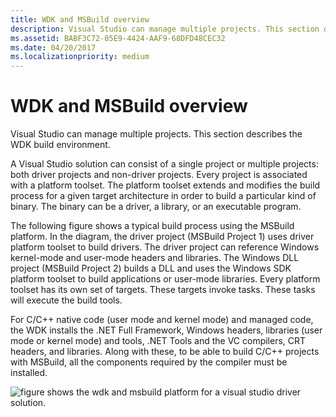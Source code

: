 ```yaml
---
title: WDK and MSBuild overview
description: Visual Studio can manage multiple projects. This section describes the WDK build environment.
ms.assetid: BABF3C72-05E9-4424-AAF9-68DFD48CEC32
ms.date: 04/20/2017
ms.localizationpriority: medium
---
```


# WDK and MSBuild overview


Visual Studio can manage multiple projects. This section describes the WDK build environment.

A Visual Studio solution can consist of a single project or multiple projects: both driver projects and non-driver projects. Every project is associated with a platform toolset. The platform toolset extends and modifies the build process for a given target architecture in order to build a particular kind of binary. The binary can be a driver, a library, or an executable program.

The following figure shows a typical build process using the MSBuild platform. In the diagram, the driver project (MSBuild Project 1) uses driver platform toolset to build drivers. The driver project can reference Windows kernel-mode and user-mode headers and libraries. The Windows DLL project (MSBuild Project 2) builds a DLL and uses the Windows SDK platform toolset to build applications or user-mode libraries. Every platform toolset has its own set of targets. These targets invoke tasks. These tasks will execute the build tools.

For C/C++ native code (user mode and kernel mode) and managed code, the WDK installs the .NET Full Framework, Windows headers, libraries (user mode or kernel mode) and tools, .NET Tools and the VC compilers, CRT headers, and libraries. Along with these, to be able to build C/C++ projects with MSBuild, all the components required by the compiler must be installed.

![figure shows the wdk and msbuild platform for a visual studio driver solution.](images/build-platform-msbuild.png)

 

 





